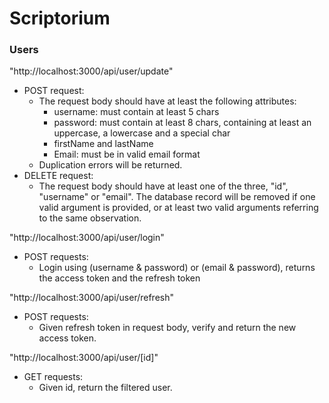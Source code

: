 # Scriptorium

### Users
"http://localhost:3000/api/user/update"
- POST request:
    - The request body should have at least the following attributes:
        - username: must contain at least 5 chars
        - password: must contain at least 8 chars, containing at least an uppercase, a lowercase and a special char
        - firstName and lastName
        - Email: must be in valid email format
    - Duplication errors will be returned.
- DELETE request:
    - The request body should have at least one of the three, "id", "username" or "email". The database record will be removed if one valid argument is provided, or at least two valid arguments referring to the same observation. 

"http://localhost:3000/api/user/login"
- POST requests:
    - Login using (username & password) or (email & password), returns the access token and the refresh token

"http://localhost:3000/api/user/refresh"
- POST requests:
    - Given refresh token in request body, verify and return the new access token.

"http://localhost:3000/api/user/[id]"
- GET requests:
    - Given id, return the filtered user.